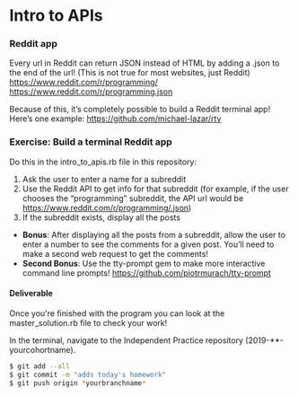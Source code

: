 # Intro to APIs

### Reddit app

Every url in Reddit can return JSON instead of HTML by adding a .json to the end of the url! (This is not true for most websites, just Reddit)
https://www.reddit.com/r/programming/
https://www.reddit.com/r/programming.json 

Because of this, it’s completely possible to build a Reddit terminal app! Here’s one example: https://github.com/michael-lazar/rtv 


### Exercise: Build a terminal Reddit app

Do this in the intro_to_apis.rb file in this repository: 

1. Ask the user to enter a name for a subreddit
2. Use the Reddit API to get info for that subreddit (for example, if the user chooses the “programming” subreddit, the API url would be https://www.reddit.com/r/programming/.json)
3. If the subreddit exists, display all the posts


* **Bonus**: After displaying all the posts from a subreddit, allow the user to enter a number to see the comments for a given post. You’ll need to make a second web request to get the comments!
* **Second Bonus**: Use the tty-prompt gem to make more interactive command line prompts! https://github.com/piotrmurach/tty-prompt 

#### Deliverable
Once you're finished with the program you can look at the master_solution.rb file to check your work!

In the terminal, navigate to the Independent Practice repository (2019-**-yourcohortname). 
```bash
$ git add --all
$ git commit -m "adds today's homework"
$ git push origin *yourbranchname*
```